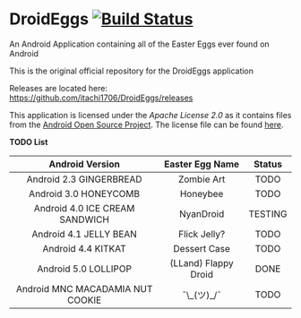 # DroidEggs [![Build Status](https://travis-ci.org/itachi1706/DroidEggs.svg)](https://travis-ci.org/itachi1706/DroidEggs)

An Android Application containing all of the Easter Eggs ever found on Android

This is the original official repository for the DroidEggs application

Releases are located here:       
https://github.com/itachi1706/DroidEggs/releases  

This application is licensed under the *Apache License 2.0* as it contains files from the [Android Open Source Project](source.android.com). The license file can be found [here](https://github.com/itachi1706/DroidEggs/blob/master/LICENSE).

**TODO List**   

| Android Version | Easter Egg Name | Status |
| :-----------------: | :-----------------: | :--------: |
| Android 2.3 GINGERBREAD | Zombie Art | TODO |
| Android 3.0 HONEYCOMB | Honeybee | TODO |
| Android 4.0 ICE CREAM SANDWICH | NyanDroid | TESTING |
| Android 4.1 JELLY BEAN | Flick Jelly? | TODO |
| Android 4.4 KITKAT | Dessert Case | TODO |
| Android 5.0 LOLLIPOP | (LLand) Flappy Droid | DONE |
| Android MNC MACADAMIA NUT COOKIE | ¯\\\_\(ツ\)\_/¯ | TODO |